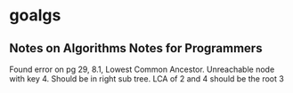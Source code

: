# goalgs

## Notes on Algorithms Notes for Programmers

Found error on pg 29, 8.1, Lowest Common Ancestor. Unreachable node with key 4. Should be in right sub tree. LCA of 2 and 4 should be the root 3
